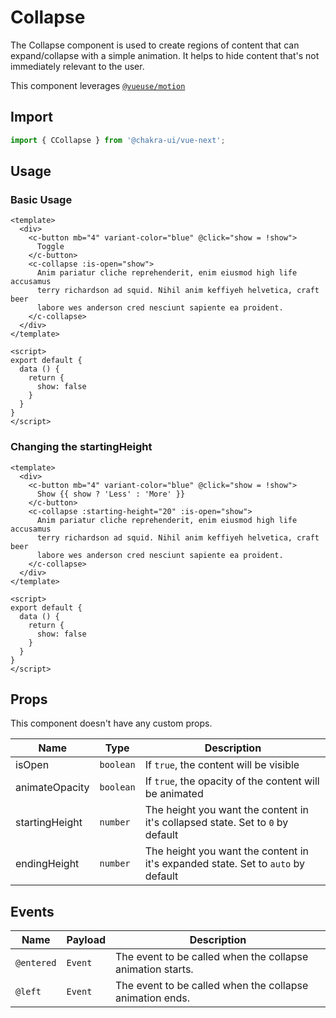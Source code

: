 # Collapse

The Collapse component is used to create regions of content that can
expand/collapse with a simple animation. It helps to hide content that's not
immediately relevant to the user.

This component leverages [`@vueuse/motion`](https://motion.vueuse.org/)

## Import

```js
import { CCollapse } from '@chakra-ui/vue-next';
```

## Usage

### Basic Usage

```vue
<template>
  <div>
    <c-button mb="4" variant-color="blue" @click="show = !show">
      Toggle
    </c-button>
    <c-collapse :is-open="show">
      Anim pariatur cliche reprehenderit, enim eiusmod high life accusamus
      terry richardson ad squid. Nihil anim keffiyeh helvetica, craft beer
      labore wes anderson cred nesciunt sapiente ea proident.
    </c-collapse>
  </div>
</template>

<script>
export default {
  data () {
    return {
      show: false
    }
  }
}
</script>
```

### Changing the startingHeight

```vue
<template>
  <div>
    <c-button mb="4" variant-color="blue" @click="show = !show">
      Show {{ show ? 'Less' : 'More' }}
    </c-button>
    <c-collapse :starting-height="20" :is-open="show">
      Anim pariatur cliche reprehenderit, enim eiusmod high life accusamus
      terry richardson ad squid. Nihil anim keffiyeh helvetica, craft beer
      labore wes anderson cred nesciunt sapiente ea proident.
    </c-collapse>
  </div>
</template>

<script>
export default {
  data () {
    return {
      show: false
    }
  }
}
</script>
```


## Props

This component doesn't have any custom props.

| Name             | Type      | Description                                                                                                  |
| ---------------- | --------- | ------------------------------------------------------------------------------------------------------------ |
| isOpen           | `boolean` | If `true`, the content will be visible                                                                       |
| animateOpacity   | `boolean` | If `true`, the opacity of the content will be animated                                                       |
| startingHeight   | `number`  | The height you want the content in it's collapsed state. Set to `0` by default                               |
| endingHeight     | `number`  | The height you want the content in it's expanded state. Set to `auto` by default                             |

## Events

| Name       | Payload   | Description                                                                                                  |
| ---------- | --------- | ------------------------------------------------------------------------------------------------------------ |
| `@entered`   | `Event`   | The event to be called when the collapse animation starts.                                                   |
| `@left`  | `Event`   | The event to be called when the collapse animation ends.                                                     |
